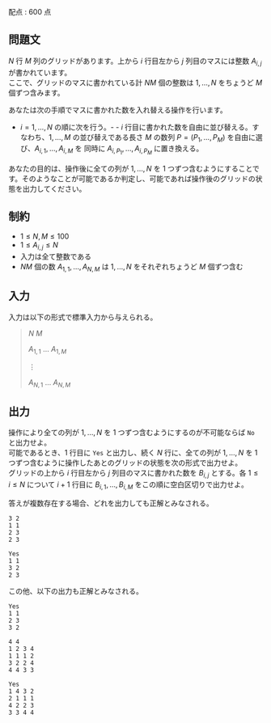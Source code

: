 配点 : $600$ 点

## 問題文

$N$ 行 $M$ 列のグリッドがあります。上から $i$ 行目左から $j$ 列目のマスには整数 $A_{i,j}$ が書かれています。<br>
ここで、グリッドのマスに書かれている計 $NM$ 個の整数は $1,\ldots,N$ をちょうど $M$ 個ずつ含みます。

あなたは次の手順でマスに書かれた数を入れ替える操作を行います。

- $i=1,\ldots,N$ の順に次を行う。-   - $i$ 行目に書かれた数を自由に並び替える。すなわち、$1,\ldots,M$ の並び替えである長さ $M$ の数列 $P=(P_{1},\ldots,P_{M})$ を自由に選び、$A_{i,1},\ldots,A_{i,M}$ を 同時に $A_{i,P_{1}},\ldots,A_{i,P_{M}}$ に置き換える。

あなたの目的は、操作後に全ての列が $1,\ldots,N$ を $1$ つずつ含むようにすることです。そのようなことが可能であるか判定し、可能であれば操作後のグリッドの状態を出力してください。

## 制約

- $1 \leq N,M \leq 100$
- $1 \leq A_{i,j} \leq N$
- 入力は全て整数である
- $NM$ 個の数 $A_{1,1},\ldots,A_{N,M}$ は $1,\ldots,N$ をそれぞれちょうど $M$ 個ずつ含む

## 入力

入力は以下の形式で標準入力から与えられる。

> $N$ $M$
> 
> $A_{1,1}$ $\ldots$ $A_{1,M}$
> 
> $\vdots$
> 
> $A_{N,1}$ $\ldots$ $A_{N,M}$

## 出力

操作により全ての列が $1,\ldots,N$ を $1$ つずつ含むようにするのが不可能ならば `No` と出力せよ。<br>
可能であるとき、$1$ 行目に `Yes` と出力し、続く $N$ 行に、全ての列が $1,\ldots,N$ を $1$ つずつ含むように操作したあとのグリッドの状態を次の形式で出力せよ。<br>
グリッドの上から $i$ 行目左から $j$ 列目のマスに書かれた数を $B_{i,j}$ とする。各 $1\leq i \leq N$ について $i+1$ 行目に $B_{i,1},\ldots,B_{i,M}$ をこの順に空白区切りで出力せよ。

答えが複数存在する場合、どれを出力しても正解とみなされる。

```input1
3 2
1 1
2 3
2 3
```

```output1
Yes
1 1
3 2
2 3
```

この他、以下の出力も正解とみなされる。

```output1
Yes
1 1
2 3
3 2
```

```input2
4 4
1 2 3 4
1 1 1 2
3 2 2 4
4 4 3 3
```

```output2
Yes
1 4 3 2
2 1 1 1
4 2 2 3
3 3 4 4
```
